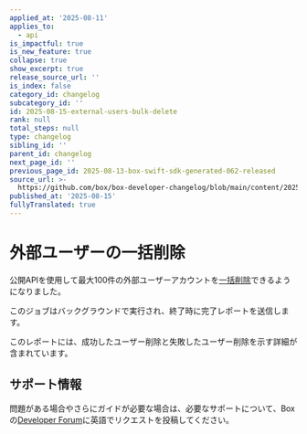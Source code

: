 ```yaml
---
applied_at: '2025-08-11'
applies_to:
  - api
is_impactful: true
is_new_feature: true
collapse: true
show_excerpt: true
release_source_url: ''
is_index: false
category_id: changelog
subcategory_id: ''
id: 2025-08-15-external-users-bulk-delete
rank: null
total_steps: null
type: changelog
sibling_id: ''
parent_id: changelog
next_page_id: ''
previous_page_id: 2025-08-13-box-swift-sdk-generated-062-released
source_url: >-
  https://github.com/box/box-developer-changelog/blob/main/content/2025/08-15-external-users-bulk-delete.md
published_at: '2025-08-15'
fullyTranslated: true
---
```

# 外部ユーザーの一括削除

公開APIを使用して最大100件の外部ユーザーアカウントを[一括削除][1]できるようになりました。

このジョブはバックグラウンドで実行され、終了時に完了レポートを送信します。

<!-- more -->

<!--alex ignore -->

このレポートには、成功したユーザー削除と失敗したユーザー削除を示す詳細が含まれています。

<!--alex enable -->

## サポート情報

問題がある場合やさらにガイドが必要な場合は、必要なサポートについて、Boxの[Developer Forum][2]に英語でリクエストを投稿してください。

[1]: g://users/bulk-delete-external-users

[2]: https://community.box.com/
